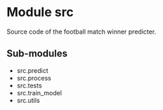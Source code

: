 Module src
==========
Source code of the football match winner predicter.

Sub-modules
-----------
* src.predict
* src.process
* src.tests
* src.train_model
* src.utils